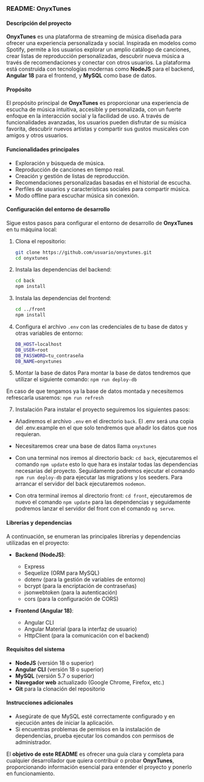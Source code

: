 ### **README: OnyxTunes**

#### **Descripción del proyecto**
**OnyxTunes** es una plataforma de streaming de música diseñada para ofrecer una experiencia personalizada y social. Inspirada en modelos como Spotify, permite a los usuarios explorar un amplio catálogo de canciones, crear listas de reproducción personalizadas, descubrir nueva música a través de recomendaciones y conectar con otros usuarios. La plataforma está construida con tecnologías modernas como **NodeJS** para el backend, **Angular 18** para el frontend, y **MySQL** como base de datos.

#### **Propósito**
El propósito principal de **OnyxTunes** es proporcionar una experiencia de escucha de música intuitiva, accesible y personalizada, con un fuerte enfoque en la interacción social y la facilidad de uso. A través de funcionalidades avanzadas, los usuarios pueden disfrutar de su música favorita, descubrir nuevos artistas y compartir sus gustos musicales con amigos y otros usuarios.

#### **Funcionalidades principales**
- Exploración y búsqueda de música.
- Reproducción de canciones en tiempo real.
- Creación y gestión de listas de reproducción.
- Recomendaciones personalizadas basadas en el historial de escucha.
- Perfiles de usuarios y características sociales para compartir música.
- Modo offline para escuchar música sin conexión.

#### **Configuración del entorno de desarrollo**
Sigue estos pasos para configurar el entorno de desarrollo de **OnyxTunes** en tu máquina local:

1. Clona el repositorio:
   ```bash
   git clone https://github.com/usuario/onyxtunes.git
   cd onyxtunes
   ```

2. Instala las dependencias del backend:
   ```bash
   cd back
   npm install
   ```

3. Instala las dependencias del frontend:
   ```bash
   cd ../front
   npm install
   ```

4. Configura el archivo `.env` con las credenciales de tu base de datos y otras variables de entorno:
   ```bash
   DB_HOST=localhost
   DB_USER=root
   DB_PASSWORD=tu_contraseña
   DB_NAME=onyxtunes
   ```

5. Montar la base de datos
Para montar la base de datos tendremos que utilizar el siguiente comando: `npm run deploy-db`

En caso de que tengamos ya la base de datos montada y necesitemos refrescarla usaremos: `npm run refresh`

7. Instalación
Para instalar el proyecto seguiremos los siguientes pasos:
- Añadiremos el archivo `.env` en el directorio `back`. El .env será una copia del .env.example en el que solo tendremos que añadir los datos que nos requieran.

- Necesitaremos crear una base de datos llama `onyxtunes`

- Con una terminal nos iremos al directorio back: `cd back`, ejecutaremos el comando `npm update` esto lo que hara es instalar todas las dependencias necesarias del proyecto. Seguidamente podremos ejecutar el comando `npm run deploy-db` para ejecutar las migrations y los seeders. Para arrancar el servidor del back ejecutaremos `nodemon`.

- Con otra terminal iremos al directorio front: `cd front`, ejecutaremos de nuevo el comando `npm update` para las dependencias y seguidamente podremos lanzar el servidor del front con el comando `ng serve`.

#### **Librerías y dependencias**
A continuación, se enumeran las principales librerías y dependencias utilizadas en el proyecto:

- **Backend (NodeJS)**:
  - Express
  - Sequelize (ORM para MySQL)
  - dotenv (para la gestión de variables de entorno)
  - bcrypt (para la encriptación de contraseñas)
  - jsonwebtoken (para la autenticación)
  - cors (para la configuración de CORS)

- **Frontend (Angular 18)**:
  - Angular CLI
  - Angular Material (para la interfaz de usuario)
  - HttpClient (para la comunicación con el backend)

#### **Requisitos del sistema**
- **NodeJS** (versión 18 o superior)
- **Angular CLI** (versión 18 o superior)
- **MySQL** (versión 5.7 o superior)
- **Navegador web** actualizado (Google Chrome, Firefox, etc.)
- **Git** para la clonación del repositorio

#### **Instrucciones adicionales**
- Asegúrate de que MySQL esté correctamente configurado y en ejecución antes de iniciar la aplicación.
- Si encuentras problemas de permisos en la instalación de dependencias, prueba ejecutar los comandos con permisos de administrador.

El **objetivo de este README** es ofrecer una guía clara y completa para cualquier desarrollador que quiera contribuir o probar **OnyxTunes**, proporcionando información esencial para entender el proyecto y ponerlo en funcionamiento.
